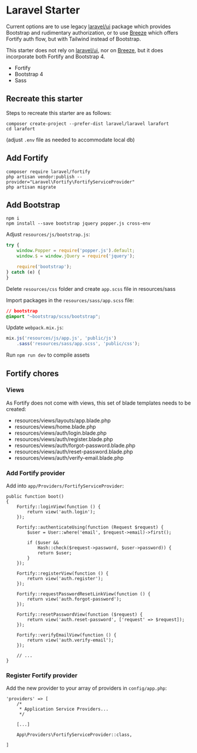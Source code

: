 # Laravel Starter

Current options are to use legacy [laravel/ui](https://github.com/laravel/ui) package which provides Bootstrap and rudimentary authorization, or to use [Breeze](https://github.com/laravel/breeze) which offers Fortify auth flow, but with Tailwind instead of Bootstrap.

This starter does not rely on [laravel/ui](https://github.com/laravel/ui), nor on [Breeze](https://github.com/laravel/breeze), but it does incorporate both Fortify and Bootstrap 4.

- Fortify
- Bootstrap 4
- Sass

## Recreate this starter

Steps to recreate this starter are as follows:

```
composer create-project --prefer-dist laravel/laravel larafort
cd larafort
```

(adjust ```.env``` file as needed to accommodate local db)

## Add Fortify

```
composer require laravel/fortify
php artisan vendor:publish --provider="Laravel\Fortify\FortifyServiceProvider"
php artisan migrate
```

## Add Bootstrap

```
npm i
npm install --save bootstrap jquery popper.js cross-env
```

Adjust ```resources/js/bootstrap.js```:

``` javascript
try {
    window.Popper = require('popper.js').default;
    window.$ = window.jQuery = require('jquery');

    require('bootstrap');
} catch (e) {
}
```

Delete ```resources/css``` folder and create ```app.scss``` file in resources/sass

Import packages in the ```resources/sass/app.scss``` file:

``` css
// bootstrap
@import "~bootstrap/scss/bootstrap";
```

Update ```webpack.mix.js```:

``` javascript
mix.js('resources/js/app.js', 'public/js')
    .sass('resources/sass/app.scss', 'public/css');
```

Run ```npm run dev``` to compile assets

## Fortify chores

### Views

As Fortify does not come with views, this set of blade templates needs to be created:

- resources/views/layouts/app.blade.php 
- resources/views/home.blade.php
- resources/views/auth/login.blade.php
- resources/views/auth/register.blade.php
- resources/views/auth/forgot-password.blade.php
- resources/views/auth/reset-password.blade.php
- resources/views/auth/verify-email.blade.php

### Add Fortify provider

Add into ```app/Providers/FortifyServiceProvider```:

```
public function boot()
{
    Fortify::loginView(function () {
        return view('auth.login');
    });

    Fortify::authenticateUsing(function (Request $request) {
        $user = User::where('email', $request->email)->first();

        if ($user &&
            Hash::check($request->password, $user->password)) {
            return $user;
        }
    });

    Fortify::registerView(function () {
        return view('auth.register');
    });

    Fortify::requestPasswordResetLinkView(function () {
        return view('auth.forgot-password');
    });

    Fortify::resetPasswordView(function ($request) {
        return view('auth.reset-password', ['request' => $request]);
    });

    Fortify::verifyEmailView(function () {
        return view('auth.verify-email');
    });

    // ...
}
```

### Register Fortify provider

Add the new provider to your array of providers in ```config/app.php```:


```
'providers' => [
    /*
     * Application Service Providers...
     */

    [...]

    App\Providers\FortifyServiceProvider::class,
    
]
```


